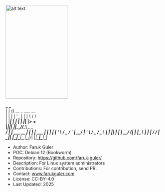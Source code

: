 <img src="https://cdn.britannica.com/99/124299-050-4B4D509F/Linus-Torvalds-2012.jpg" alt="alt text" width="200" height="300">

  _     _                                            
| |   (_)_ __  _   ___  __                          
| |   | | '_ \| | | \ \/ /                          
| |___| | | | | |_| |>  <                           
|_____|_|_| |_|\__,_/_/\_\      _               _   
 / ___| |__   ___  __ _| |_ ___| |__   ___  ___| |_ 
| |   | '_ \ / _ \/ _` | __/ __| '_ \ / _ \/ _ \ __|
| |___| | | |  __/ (_| | |_\__ \ | | |  __/  __/ |_ 
 \____|_| |_|\___|\__,_|\__|___/_| |_|\___|\___|\__|

- Author: Faruk Guler
- POC: Debian 12 (Bookworm)
- Repository: https://github.com/faruk-guler/
- Description: For Linux system administrators
- Contributions: For contribution, send PR.
- Contact: www.farukguler.com
- License: CC-BY-4.0
- Last Updated: 2025
